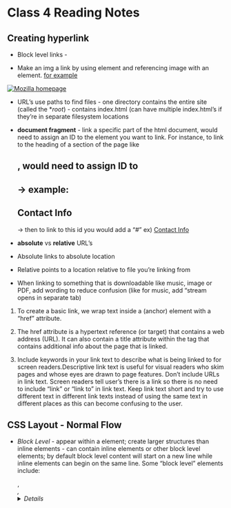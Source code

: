 # Class 4 Reading Notes

## Creating hyperlink

- Block level links - 

- Make an img a link by using <a> element and referencing image with an <img> element. 
<a href=”https://developer.mozilla.org/en-US/docs/Learn/HTML/Introduction_to_HTML/Creating_hyperlinks>for example</a>

<a href="https://www.mozilla.org/en-US/">
  <img src="mozilla-image.png" alt="Mozilla homepage" />
</a>

- URL’s use paths to find files - one directory contains the entire site (called the **root*) - contains index.html (can have multiple index.html’s if they’re in separate filesystem locations 

- **document fragment** - link a specific part of the html document, would need to assign an ID to the element you want to link. For instance, to link to the heading of a section of the page like <h2>, would need to assign ID to <h2>  → example: <h2 id=”contact_info”>Contact Info</h2> → then to link to this id you would add a “#” ex) <a href=”contacts.html#contact_info.”>Contact Info</a>

- **absolute** vs **relative** URL’s

- Absolute links to absolute location
- Relative points to a location relative to file you’re linking from

- When linking to something that is downloadable like music, image or PDF, add wording to reduce confusion (like for music, add “stream opens in separate tab)

1. To create a basic link, we wrap text inside a <a> (anchor) element with a “href” attribute.

2. The href attribute is a hypertext reference (or target) that contains a web address (URL). It can also contain a title attribute within the <a> tag that contains additional info about the page that is linked.

3. Include keywords in your link text to describe what is being linked to for screen readers.Descriptive link text is useful for visual readers who skim pages and whose eyes are drawn to page features. Don’t include URLs in link text. Screen readers tell user’s there is a link so there is no need to include “link” or “link to” in link text. Keep link text short and try to use different text in different link texts instead of using the same text in different places as this can become confusing to the user.

## CSS Layout - Normal Flow

- *Block Level* - appear within a <body> element; create larger structures than inline elements - can contain inline elements or other block level elements; by default block level content will start on a new line while inline elements can begin on the same line. Some “block level” elements include: <article>, <address>, <block quote> <details>, <dialouge>, <dd> (describes term in description list) <aside> (aside content), <div> (document division>, <dt> (description list term> , <footer>, <header>, <ol>. <ul>, <li> etc.

- *Inline* - presentational element and usually specified in CSS; cannot adjust width and heigh on inline elements, they sit in the content of the blocklevel elements (except images!! -- can be resized); to change size of inline element must make it behave like block level element by use of display:block or display:inline-block

- *Absolute positioning*: no longer exisits inthe normal document flow, it sits on its own layer allowig to create isolated UI features that don't interfere with the layout of other elements on the page like a pop up box

- *z-index* - references the z-axis (imaginary line running from surface of the screen to your face); determines the way things stack on the page if there are multiple elements with absolute positioning.

- *fixed positioning* - fixes element in place relative to visible portion of the viewport; ie. persistent nav menus, 'accept cookies' alerts, etc. 
ex. in CSS -->
    h1 {
        position: fixed;
        top:0; //fixes the h1 element to the top of the screen.
    }

- *sticky positioning* - hybrid of relative & fixed; allows for elements to behave like relative positioning until the user scrolls past a certain threshold then the element will become fixed. - used for scrolling index:
<a href="https://developer.mozilla.org/en-US/docs/Learn/CSS/CSS_layout/Positioning">example:</a>

<dl>
  <dt>A</dt>
  <dd>Apple</dd>
  <dd>Ant</dd>
  <dd>Altimeter</dd>
  <dd>Airplane</dd>
  <dt>B</dt>
  <dd>Bird</dd>
  <dd>Buzzard</dd>
</dl>

<dt> elements in css will be given sticky positioning with top:0; so the "A" and "B" etc will stick to the top of the page as the user scrolls

1. Normal flow is the way elements lay themselves out on a webpage if you haven’t changed anything about their layout and no CSS is applied to change the way they behave. Normal flow is designed to make a web page easily readable for all users.

2. Block level elements appear within the <body> element of html and create larger structures than inline elements. They cancontain inline elements. By default, block level content will start on a new line while inline elements start on the same line. Inline elements are presentational. Unless it is an image, inline element's size cannot change, it must be changed with display:block or display:inline-block to behave like a block element.

3. Static positioning is the default for every html element.

4. Absolute positioning allows for isolated features like pop up boxes that don't interfere with other lements in the layout of the page.

5. Absolute positioning fixes elements in place relative to nearest positioned ancestor (or inital containing block), fixed positioning fixes an element in place relative to the visible portion of the view block ( <a href="https://developer.mozilla.org/en-US/docs/Learn/CSS/CSS_layout/Positioning">source</a>)

## Functions - Reusable blocks of code

- **Functions** allow to store pieces of code that does single task inside defined block and then call back to that code when needed (rather than typing multiple times)

- **invoke** = run or execute

- **methods** - functions that are part of objects; 

- parameter - value that needs to be included in a function's parentheses to do it's job. Some are optional in which case the function will revert to a default behavior. 

- *Invoking* - used if you want to run a function after it's been defined. using name of the function followed by ()
ex) function myFunction() {
    alert('hello!');
}

1. A function must first be declared before it can be invoked. Declaring a funtion allows pieces of code that perform a task to be stored so it can be called back to (invoked) later in the code without having to be written again.

2. Parameters are values that need to be included in a functions parenteses for the function to do it's job. An argument is used to access the parameter passed to a function. It's only availabe within a function.

## 6 Reasons for Pair Programming

Greater efficiency + job interview readiness

Implementing the four fundemental skills that help with learning coding languages via pair programming would definitely make me a more efficient coder. It's one thing to listen to lecture and write based off of looking at someone else's code but describing the code and it's functions without actually typing out the code would help me to better understand what I'm coding, what it means, how it works, etc. Having the skills I will learn in pair programming would give me a leg up in the interview process in which I would need to work with another individual on a coding project. I will have already developed the collaboration and communication skills necessary to perform such a task. 

